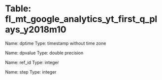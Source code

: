Table: fl_mt_google_analytics_yt_first_q_plays_y2018m10
=======================================================

Name: dptime
Type: timestamp without time zone

Name: dpvalue
Type: double precision

Name: ref_id
Type: integer

Name: step
Type: integer

